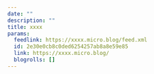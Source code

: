 ```yaml
---
date: ""
description: ""
title: xxxx
params:
  feedlink: https://xxxx.micro.blog/feed.xml
  id: 2e30e0cb8c0ded6254257ab8a8e59e85
  link: https://xxxx.micro.blog/
  blogrolls: []
---
```


